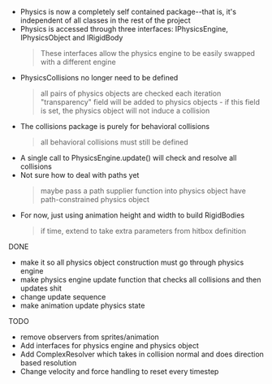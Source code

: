 * Physics is now a completely self contained package--that is, it's
  independent of all classes in the rest of the project
* Physics is accessed through three interfaces: IPhysicsEngine,
  IPhysicsObject and IRigidBody
	> These interfaces allow the physics engine to be easily swapped with
	a different engine
* PhysicsCollisions no longer need to be defined
	> all pairs of physics objects are checked each iteration
	> "transparency" field will be added to physics objects
		- if this field is set, the physics object will not induce a
		collision
* The collisions package is purely for behavioral collisions
	> all behavioral collisions must still be defined
* A single call to PhysicsEngine.update() will check and resolve all
  collisions
* Not sure how to deal with paths yet
	> maybe pass a path supplier function into physics object
	> have path-constrained physics object
* For now, just using animation height and width to build RigidBodies
	> if time, extend to take extra parameters from hitbox definition

DONE
* make it so all physics object construction must go through physics
  engine
* make physics engine update function that checks all collisions and
  then updates shit
* change update sequence
* make animation update physics state

TODO
* remove observers from sprites/animation
* Add interfaces for physics engine and physics object
* Add ComplexResolver which takes in collision normal and does direction
  based resolution
* Change velocity and force handling to reset every timestep

